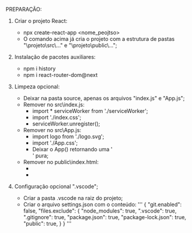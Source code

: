 PREPARAÇÃO:

1. Criar o projeto React:

   - npx create-react-app <nome_peojtso>
   - O comando acima já cria o projeto com a estrutura de pastas "\\projeto\\src\\..." e "\\projeto\\public\\...";

2. Instalação de pacotes auxiliares:

   - npm i history
   - npm i react-router-dom@next

3. Limpeza opcional:

   - Deixar na pasta source, apenas os arquivos "index.js" e "App.js";
   - Remover no src\index.js:
     - import \* serviceWorker from './serviceWorker';
     - import './index.css';
     - serviceWorker.unregister();
   - Remover no src\App.js:
     - import logo from './logo.svg';
     - import './App.css';
     - Deixar o App() retornando uma '<div>' pura;
   - Remover no public\index.html:
     - <meta name="description" content="Informar aqui o nome do aplicativo">
     - <title>Nome do aplicativo</title>

4. Configuração opcional ".vscode";
   - Criar a pasta .vscode na raiz do projeto;
   - Criar o arquivo settings.json com o conteúdo:
     '''
     {
     "git.enabled": false,
     "files.exclude": {
     "node_modules": true,
     ".vscode": true,
     ".gitignore": true,
     "package.json": true,
     "package-lock.json": true,
     "public": true,
     }
     }
     '''
